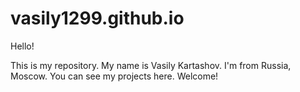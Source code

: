 # vasily1299.github.io

Hello!

This is my repository.
My name is Vasily Kartashov.
I'm from Russia, Moscow.
You can see my projects here.
Welcome!
